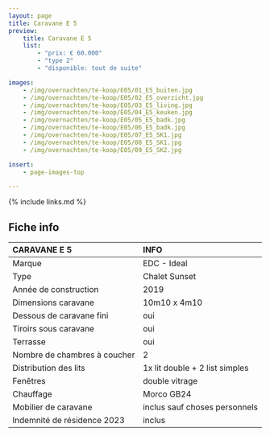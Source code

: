 ```yaml
---
layout: page
title: Caravane E 5
preview:
    title: Caravane E 5
    list:
        - "prix: € 60.000"
        - "type 2"
        - "disponible: tout de suite"

images:
    - /img/overnachten/te-koop/E05/01_E5_buiten.jpg
    - /img/overnachten/te-koop/E05/02_E5_overzicht.jpg
    - /img/overnachten/te-koop/E05/03_E5_living.jpg
    - /img/overnachten/te-koop/E05/04_E5_keuken.jpg
    - /img/overnachten/te-koop/E05/05_E5_badk.jpg
    - /img/overnachten/te-koop/E05/06_E5_badk.jpg
    - /img/overnachten/te-koop/E05/07_E5_SK1.jpg
    - /img/overnachten/te-koop/E05/08_E5_SK1.jpg
    - /img/overnachten/te-koop/E05/09_E5_SK2.jpg

insert:
    - page-images-top

---
```


{% include links.md %}



## Fiche info

CARAVANE E 5                | INFO        |
:---------------------------|:------------|
Marque                      |EDC - Ideal
Type                        |Chalet Sunset
Année de construction       |2019
Dimensions caravane         |10m10 x 4m10
Dessous de caravane fini    |oui
Tiroirs sous caravane       |oui
Terrasse                    |oui
Nombre de chambres à coucher|2
Distribution des lits       |1x lit double + 2 list simples
Fenêtres                    |double vitrage
Chauffage                   |Morco GB24
Mobilier de caravane        |inclus sauf choses personnels
Indemnité de résidence 2023 |inclus

